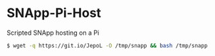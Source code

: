 # SNApp-Pi-Host
Scripted SNApp hosting on a Pi

```sh
$ wget -q https://git.io/JepoL -O /tmp/snapp && bash /tmp/snapp
```
